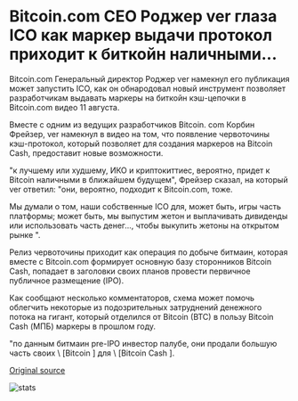 # Bitcoin.com CEO Роджер ver глаза ICO как маркер выдачи протокол приходит к биткойн наличными...

Bitcoin.com Генеральный директор Роджер ver намекнул его публикация может запустить ICO, как он обнародовал новый инструмент позволяет разработчикам выдавать маркеры на биткойн кэш-цепочки в Bitcoin.com видео 11 августа.

Вместе с одним из ведущих разработчиков Bitcoin. com Корбин Фрейзер, ver намекнул в видео на том, что появление червоточины кэш-протокол, который позволяет для создания маркеров на Bitcoin Cash, предоставит новые возможности.

"к лучшему или худшему, ИКО и криптокиттиес, вероятно, придет к Bitcoin наличными в ближайшем будущем", Фрейзер сказал, на который ver ответил: "они, вероятно, подходит к Bitcoin.com, тоже.

Мы думали о том, наши собственные ICO для, может быть, игры часть платформы; может быть, мы выпустим жетон и выплачивать дивиденды или использовать часть денег..., чтобы выкупить жетоны на открытом рынке ".

Релиз червоточины приходит как операция по добыче битмаин, которая вместе с Bitcoin.com формирует основную базу сторонников Bitcoin Cash, попадает в заголовки своих планов провести первичное публичное размещение (IPO).

Как сообщают несколько комментаторов, схема может помочь облегчить некоторые из подозрительных затруднений денежного потока на гигант, который отделился от Bitcoin (BTC) в пользу Bitcoin Cash (МПБ) маркеры в прошлом году.

"по данным битмаин pre-IPO инвестор палубе, они продали большую часть своих \ [Bitcoin \] для \ [Bitcoin Cash \].

[Original source](https://cointelegraph.com/news/bitcoincom-ceo-roger-ver-eyes-ico-as-token-issuance-protocol-comes-to-bitcoin-cash)

![stats](https://c.statcounter.com/11760860/0/a89fa40b/1/ "stats")